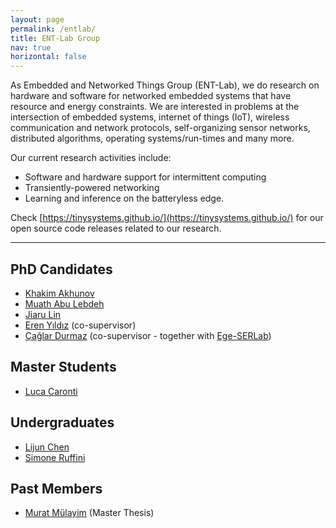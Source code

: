 ```yaml
---
layout: page
permalink: /entlab/
title: ENT-Lab Group
nav: true
horizontal: false
---
```



As Embedded and Networked Things Group (ENT-Lab), we do research on hardware and software for networked embedded systems that have resource and energy constraints. We are interested in problems at the intersection of embedded systems, internet of things (IoT), wireless communication and network protocols, self-organizing sensor networks, distributed algorithms, operating systems/run-times and many more. 

Our current research activities include:
- Software and hardware support for intermittent computing
- Transiently-powered networking 
- Learning and inference on the batteryless edge.

Check [https://tinysystems.github.io/](https://tinysystems.github.io/) for our open source code releases related to our research.

---

## PhD Candidates
- [Khakim Akhunov](https://webapps.unitn.it/du/en/Persona/PER0230856)
- [Muath Abu Lebdeh](https://webapps.unitn.it/du/it/Persona/PER0242263)
- [Jiaru Lin](https://webapps.unitn.it/du/en/Persona/PER0242736)
- [Eren Yıldız](https://erenyildiz33.github.io/) (co-supervisor)
- [Çağlar Durmaz](https://www.researchgate.net/profile/Caglar_Durmaz) (co-supervisor - together with [Ege-SERLab](http://akademik.ube.ege.edu.tr/serlab/))

## Master Students
- [Luca Caronti](https://github.com/lucacaronti)

## Undergraduates
- [Lijun Chen](https://github.com/chenlijun99)
- [Simone Ruffini](https://simoneruffini.github.io/)

## Past Members
- [Murat Mülayim](https://www.linkedin.com/in/mulayimmurat/) (Master Thesis)  

